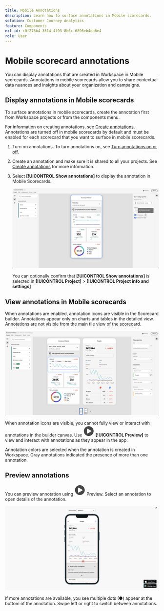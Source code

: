 ```yaml
---
title: Mobile Annotations
description: Learn how to surface annotations in Mobile scorecards.
solution: Customer Journey Analytics
feature: Components
exl-id: c0f276b4-3514-4f93-8b6c-6896eb4da6e4
role: User
---
```


# Mobile scorecard annotations

You can display annotations that are created in Workspace in Mobile scorecards. Annotations in mobile scorecards allow you to share contextual data nuances and insights about your organization and campaigns.


## Display annotations in Mobile scorecards

To surface annotations in mobile scorecards, create the annotation first from Workspace projects or from the components menu.

For information on creating annotations, see [Create annotations](create-annotations.md). Annotations are turned off in mobile scorecards by default and must be enabled for each scorecard that you want to surface in mobile scorecards.

1. Turn on annotations. To turn annotations on, see [Turn annotations on or off](overview.md#turn-annotations-on-or-off).

1. Create an annotation and make sure it is shared to all your projects. See [Create annotations](create-annotations.md) for more information.

1. Select **[!UICONTROL Show annotations]** to display the annotation in Mobile Scorecards.

   ![Mobile annotations options for scorecards.](assets/annotations-scorecard-onoff.png)

   You can optionally confirm that **[!UICONTROL Show annotations]** is selected in **[!UICONTROL Project]** > **[!UICONTROL Project info and settings]**

## View annotations in Mobile scorecards

When annotations are enabled, annotation icons are visible in the Scorecard builder. Annotations appear only on charts and tables in the detailed view. Annotations are not visible from the main tile view of the scorecard.

 ![Scorecard Builder highlighting the annotation icons.](assets/annotations-scorecard.png)

When annotation icons are visible, you cannot fully view or interact with annotations in the builder canvas. Use ![PlayCircle](/help/assets/icons/PlayCircle.svg) **[!UICONTROL Preview]** to view and interact with annotations as they appear in the app.

Annotation colors are selected when the annotation is created in Workspace. Gray annotations indicated the presence of more than one annotation. 

## Preview annotations

You can preview annotation using ![PlayCircle](/help/assets/icons/PlayCircle.svg) Preview. Select an annotation to open details of the annotation. 

![Annotation mobile scorecard preview](assets/annotations-scorecard-preview.png)

If more annotations are available, you see multiple dots (●) appear at the bottom of the annotation. Swipe left or right to switch between annotations.
